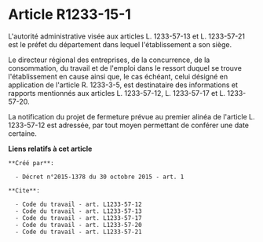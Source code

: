 # Article R1233-15-1

L'autorité administrative visée aux articles L. 1233-57-13 et L. 1233-57-21 est le préfet du département dans lequel
l'établissement a son siège. 

Le directeur régional des entreprises, de la concurrence, de la consommation, du travail et de l'emploi dans le ressort
duquel se trouve l'établissement en cause ainsi que, le cas échéant, celui désigné en application de l'article R. 1233-3-5,
est destinataire des informations et rapports mentionnés aux articles L. 1233-57-12, L. 1233-57-17 et L. 1233-57-20. 

La notification du projet de fermeture prévue au premier alinéa de l'article L. 1233-57-12 est adressée, par tout moyen
permettant de conférer une date certaine.

**Liens relatifs à cet article**

	**Créé par**:

	  - Décret n°2015-1378 du 30 octobre 2015 - art. 1

	**Cite**:

	  - Code du travail - art. L1233-57-12
	  - Code du travail - art. L1233-57-13
	  - Code du travail - art. L1233-57-17
	  - Code du travail - art. L1233-57-20
	  - Code du travail - art. L1233-57-21
